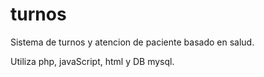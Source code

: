 # turnos

Sistema de turnos y atencion de paciente basado en salud.

Utiliza php, javaScript, html y DB mysql.
